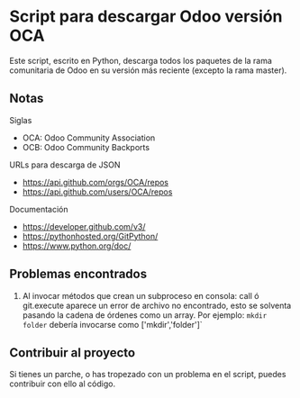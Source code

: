 # Script para descargar Odoo versión OCA

Este script, escrito en Python, descarga todos los paquetes de 
la rama comunitaria de Odoo en su versión más reciente (excepto 
la rama master).

## Notas

Siglas

* OCA: Odoo Community Association
* OCB: Odoo Community Backports

URLs para descarga de JSON

* https://api.github.com/orgs/OCA/repos
* https://api.github.com/users/OCA/repos

Documentación
* https://developer.github.com/v3/
* https://pythonhosted.org/GitPython/
* https://www.python.org/doc/

## Problemas encontrados

 1. Al invocar métodos que crean un subproceso en consola: 
call ó git.execute aparece un error de archivo no encontrado, 
esto se solventa pasando la cadena de órdenes como un array.
Por ejemplo: `mkdir folder`  debería invocarse como 
['mkdir','folder']`

## Contribuir al proyecto
Si tienes un parche, o has tropezado con un problema en el
script, puedes contribuir con ello al código.